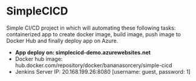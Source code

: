 # SimpleCICD
Simple CI/CD project in which will automating these following tasks: containerized app to create docker image, build image, push image to Docker Hub and finally deploy app on Azure.

- <strong> App deploy on: simplecicd-demo.azurewebsites.net</strong>
- Docker hub image: hub.docker.com/repository/docker/bananasorcery/simple-cicd
- Jenkins Server IP: 20.168.199.26:8080 [username: guest, password: 1]
